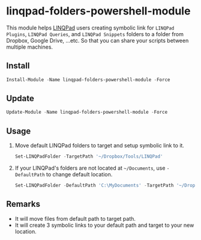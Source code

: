 # linqpad-folders-powershell-module

This module helps [LINQPad](https://www.linqpad.net/) users creating symbolic link for `LINQPad Plugins`, `LINQPad Queries`, and `LINQPad Snippets` folders to a folder from Dropbox, Google Drive, ...etc. So that you can share your scripts between multiple machines.

## Install

```ps1
Install-Module -Name linqpad-folders-powershell-module -Force
```

## Update

```ps1
Update-Module -Name linqpad-folders-powershell-module -Force
```

## Usage

1. Move default LINQPad folders to target and setup symbolic link to it.

    ```ps1
    Set-LINQPadFolder -TargetPath '~/Dropbox/Tools/LINQPad'
    ```

2. If your LINQPad's folders are not located at `~/Documents`, use  `-DefaultPath` to change default location.

    ```ps1
    Set-LINQPadFolder -DefaultPath 'C:\MyDocuments' -TargetPath '~/Dropbox/Tools/LINQPad'
    ```

## Remarks

- It will move files from default path to target path.
- It will create 3 symbolic links to your default path and target to your new location.
